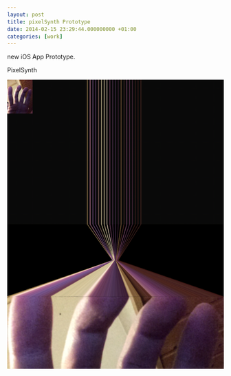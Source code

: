 ```yaml
---
layout: post
title: pixelSynth Prototype
date: 2014-02-15 23:29:44.000000000 +01:00
categories: [work]
---
```

<p>new iOS App Prototype.</p>
<p>PixelSynth</p>

<p><img src="/assets/Screenshot-2014.02.15-23.27.14.png" alt="Screenshot 2014.02.15 23.27.14" width="750" /></p>

